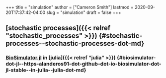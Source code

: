 +++
title = "simulation"
author = ["Cameron Smith"]
lastmod = 2020-09-20T17:37:42-04:00
slug = "simulation"
draft = false
+++

## [stochastic processes]({{< relref "stochastic_processes" >}}) {#stochastic-processes--stochastic-processes-dot-md}


### [BioSimulator.jl](<https://alanderos91.github.io/BioSimulator.jl/stable/>) in [julia]({{< relref "julia" >}}) {#biosimulator-dot-jl--https-alanderos91-dot-github-dot-io-biosimulator-dot-jl-stable--in-julia--julia-dot-md}
